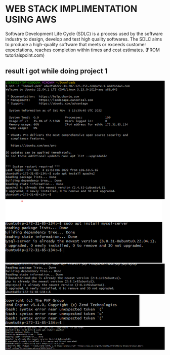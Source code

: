 # WEB STACK IMPLIMENTATION USING AWS

Software Development Life Cycle (SDLC) is a process used by the software industry to design, develop and test high quality softwares. The SDLC aims to produce a high-quality software that meets or exceeds customer expectations, reaches completion within times and cost estimates. (FROM tutorialspoint.com)

## result i got while doing project 1

![](./apache%202.png)
![](mysql%20server.png)
![](php.png)
![](bbb.png)
![](Screenshot%202022-11-04%20161944.png)

